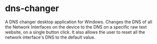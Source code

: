 # dns-changer
A DNS changer desktop application for Windows. Changes the DNS of all the Network Interfaces on the device to the DNS on a specific raw text website, on a single button click. It also allows the user to reset all the network interface's DNS to the default value.
